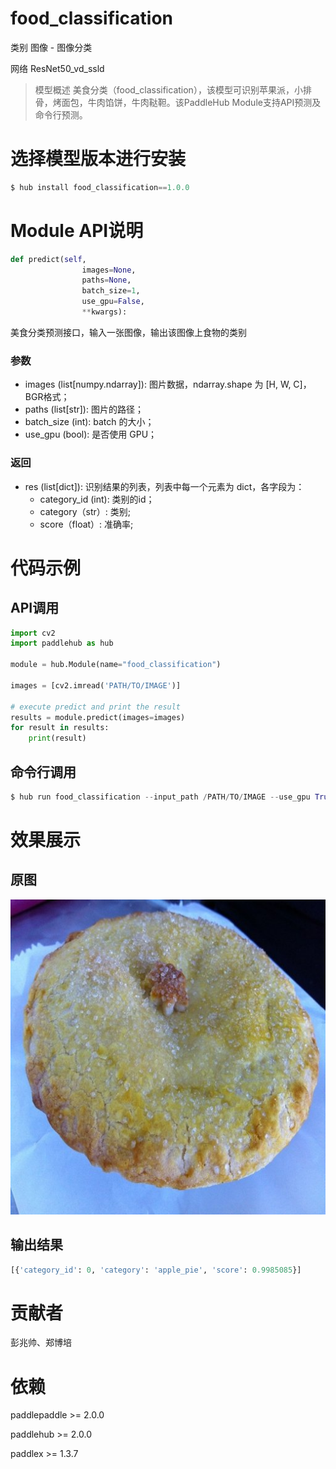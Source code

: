 # food_classification

类别 图像 - 图像分类

网络 ResNet50_vd_ssld


> 模型概述
美食分类（food_classification），该模型可识别苹果派，小排骨，烤面包，牛肉馅饼，牛肉鞑靼。该PaddleHub Module支持API预测及命令行预测。

# 选择模型版本进行安装
```python
$ hub install food_classification==1.0.0
```
# Module API说明
```python
def predict(self,
                images=None,
                paths=None,
                batch_size=1,
                use_gpu=False,
                **kwargs):
```
美食分类预测接口，输入一张图像，输出该图像上食物的类别
### 参数
* images (list[numpy.ndarray]): 图片数据，ndarray.shape 为 [H, W, C]，BGR格式；
* paths (list[str]): 图片的路径；
* batch_size (int): batch 的大小；
* use_gpu (bool): 是否使用 GPU；

### 返回
* res (list[dict]): 识别结果的列表，列表中每一个元素为 dict，各字段为：
    * category_id (int): 类别的id；
    * category（str）: 类别;
    * score（float）: 准确率;

# 代码示例

## API调用

```python
import cv2
import paddlehub as hub

module = hub.Module(name="food_classification")

images = [cv2.imread('PATH/TO/IMAGE')]

# execute predict and print the result
results = module.predict(images=images)
for result in results:
    print(result)
```

## 命令行调用
```python
$ hub run food_classification --input_path /PATH/TO/IMAGE --use_gpu True
```

# 效果展示

## 原图
<img src="/docs/imgs/Readme_Related/Image_Classification_apple_pie.png">

## 输出结果
```python
[{'category_id': 0, 'category': 'apple_pie', 'score': 0.9985085}]
```

# 贡献者
彭兆帅、郑博培

# 依赖
paddlepaddle >= 2.0.0

paddlehub >= 2.0.0

paddlex >= 1.3.7
